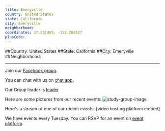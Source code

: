 ```yaml
---
title: Emeryville
country: United States
state: California
city: Emeryville
neighborhood: 
coordinates: 37.831409, -122.286527
plusCode:
---
```


##Country: United States
##State: California
##City: Emeryville
##Neighborhood: 
*****
Join our [Facebook group](https://www.facebook.com/groups/free.code.camp.emeryville).

You can chat with us on [chat app]().

Our Group leader is [leader]()

Here are some pictures from our recent events:
![study-group-image]()

Here's a stream of one of our recent events:
[video hosting platform embed]

We have events every Tuesday. You can RSVP for an event on [event platform]().
